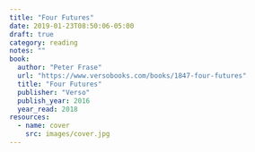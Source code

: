 ```yaml
---
title: "Four Futures"
date: 2019-01-23T08:50:06-05:00
draft: true
category: reading
notes: ""
book:
  author: "Peter Frase"
  url: "https://www.versobooks.com/books/1847-four-futures"
  title: "Four Futures"
  publisher: "Verso"
  publish_year: 2016
  year_read: 2018
resources:
  - name: cover
    src: images/cover.jpg
---
```


